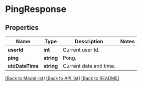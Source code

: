 # PingResponse

## Properties
Name | Type | Description | Notes
------------ | ------------- | ------------- | -------------
**userId** | **int** | Current user Id. | 
**ping** | **string** | Pong. | 
**utcDateTime** | **string** | Current date and time. | 

[[Back to Model list]](../README.md#documentation-for-models) [[Back to API list]](../README.md#documentation-for-api-endpoints) [[Back to README]](../README.md)


